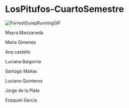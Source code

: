 # LosPitufos-CuartoSemestre

![ForrestGumpRunningGIF](https://github.com/CodeSystem2022/LosPitufos-CuartoSemestre/assets/92487756/a0efd37a-122b-4e54-a67f-bd625ca34488)








Mayra Manzaneda

Maira Gimenez

Ana castello

Luciana Baigorria

Santago Mañas

Luciano Quinteros

Jorge de la Plata

Ezequiel Garcia

